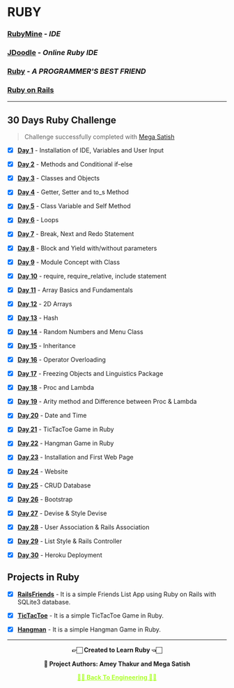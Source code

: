 # RUBY

### [RubyMine](https://www.jetbrains.com/ruby) - _IDE_

### [JDoodle](https://www.jdoodle.com/execute-ruby-online/) - _Online Ruby IDE_

### [Ruby](https://www.ruby-lang.org/en) - _A PROGRAMMER'S BEST FRIEND_

### [Ruby on Rails](https://rubyonrails.org)

---

## 30 Days Ruby Challenge

>Challenge successfully completed with [Mega Satish](https://github.com/msatmod)

 - [x] **[Day 1](https://github.com/Amey-Thakur/RUBY/tree/main/Day%201)** - Installation of IDE, Variables and User Input
 - [x] **[Day 2](https://github.com/Amey-Thakur/RUBY/tree/main/Day%202)** - Methods and Conditional if-else
 - [x] **[Day 3](https://github.com/Amey-Thakur/RUBY/tree/main/Day%203)** - Classes and Objects
 - [x] **[Day 4](https://github.com/Amey-Thakur/RUBY/tree/main/Day%204)** - Getter, Setter and to_s Method
 - [x] **[Day 5](https://github.com/Amey-Thakur/RUBY/tree/main/Day%205)** - Class Variable and Self Method
 - [x] **[Day 6](https://github.com/Amey-Thakur/RUBY/tree/main/Day%206)** - Loops
 - [x] **[Day 7](https://github.com/Amey-Thakur/RUBY/tree/main/Day%207)** - Break, Next and Redo Statement
 - [x] **[Day 8](https://github.com/Amey-Thakur/RUBY/tree/main/Day%208)** - Block and Yield with/without parameters
 - [x] **[Day 9](https://github.com/Amey-Thakur/RUBY/tree/main/Day%209)** - Module Concept with Class
 - [x] **[Day 10](https://github.com/Amey-Thakur/RUBY/tree/main/Day%2010)** - require, require_relative, include statement
 - [x] **[Day 11](https://github.com/Amey-Thakur/RUBY/tree/main/Day%2011)** - Array Basics and Fundamentals
 - [x] **[Day 12](https://github.com/Amey-Thakur/RUBY/tree/main/Day%2012)** - 2D Arrays
 - [x] **[Day 13](https://github.com/Amey-Thakur/RUBY/tree/main/Day%2013)** - Hash
 - [x] **[Day 14](https://github.com/Amey-Thakur/RUBY/tree/main/Day%2014)** - Random Numbers and Menu Class
 - [x] **[Day 15](https://github.com/Amey-Thakur/RUBY/tree/main/Day%2015)** - Inheritance
 - [x] **[Day 16](https://github.com/Amey-Thakur/RUBY/tree/main/Day%2016)** - Operator Overloading
 - [x] **[Day 17](https://github.com/Amey-Thakur/RUBY/tree/main/Day%2017)** - Freezing Objects and Linguistics Package
 - [x] **[Day 18](https://github.com/Amey-Thakur/RUBY/tree/main/Day%2018)** - Proc and Lambda
 - [x] **[Day 19](https://github.com/Amey-Thakur/RUBY/tree/main/Day%2019)** - Arity method and Difference between Proc & Lambda
 - [x] **[Day 20](https://github.com/Amey-Thakur/RUBY/tree/main/Day%2020)** - Date and Time
 - [x] **[Day 21](https://github.com/Amey-Thakur/RUBY/tree/main/Day%2021/TicTacToe)** - TicTacToe Game in Ruby 
 - [x] **[Day 22](https://github.com/Amey-Thakur/RUBY/tree/main/Day%2022)** - Hangman Game in Ruby
 - [x] **[Day 23](https://github.com/Amey-Thakur/RUBY/tree/main/Day%2023%20-%20Day%2030)** - Installation and First Web Page
 - [x] **[Day 24](https://github.com/Amey-Thakur/RUBY/tree/main/Day%2023%20-%20Day%2030)** - Website
 - [x] **[Day 25](https://github.com/Amey-Thakur/RUBY/tree/main/Day%2023%20-%20Day%2030)** - CRUD Database
 - [x] **[Day 26](https://github.com/Amey-Thakur/RUBY/tree/main/Day%2023%20-%20Day%2030)** - Bootstrap
 - [x] **[Day 27](https://github.com/Amey-Thakur/RUBY/tree/main/Day%2023%20-%20Day%2030)** - Devise & Style Devise
 - [x] **[Day 28](https://github.com/Amey-Thakur/RUBY/tree/main/Day%2023%20-%20Day%2030)** - User Association & Rails Association
 - [x] **[Day 29](https://github.com/Amey-Thakur/RUBY/tree/main/Day%2023%20-%20Day%2030)** - List Style & Rails Controller
 - [x] **[Day 30](https://github.com/Amey-Thakur/RUBY/tree/main/Day%2023%20-%20Day%2030)** - Heroku Deployment


## Projects in Ruby

- [x] **[RailsFriends](https://github.com/Amey-Thakur/RAILSFRIENDS)** - It is a simple Friends List App using Ruby on Rails with SQLite3 database.

- [x] **[TicTacToe](https://github.com/Amey-Thakur/TIC-TAC-TOE-IN-RUBY)** - It is a simple TicTacToe Game in Ruby.

- [x] **[Hangman](https://github.com/Amey-Thakur/HANGMAN-IN-RUBY)** - It is a simple Hangman Game in Ruby.

---

<p align="center"> <b> 👉🏻 Created to Learn Ruby 👈🏻 <b> </p>
 
<p align="center"> <b> 👷 Project Authors: Amey Thakur and Mega Satish <b> </p>
 
<p align="center"><a href='https://github.com/Amey-Thakur/ENGINEERING', style='color: greenyellow;'> ✌🏻 Back To Engineering ✌🏻</p>
